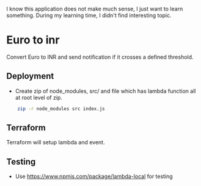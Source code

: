 
I know this application does not make much sense, I just want to learn something. During my learning 
time, I didn't find interesting topic.

# Euro to inr
Convert Euro to INR and send notification if it crosses a defined threshold.


## Deployment
- Create zip of node_modules, src/ and file which has lambda function all at root level of zip.
```bash
    zip -r node_modules src index.js
```

## Terraform
Terraform will setup lambda and event.

## Testing
- Use https://www.npmjs.com/package/lambda-local for testing